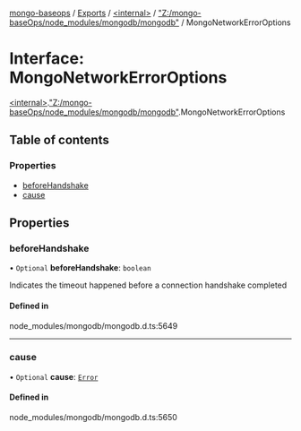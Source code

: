 [mongo-baseops](../README.md) / [Exports](../modules.md) / [\<internal\>](../modules/internal_.md) / ["Z:/mongo-baseOps/node\_modules/mongodb/mongodb"](../modules/internal_._Z__mongo_baseOps_node_modules_mongodb_mongodb_.md) / MongoNetworkErrorOptions

# Interface: MongoNetworkErrorOptions

[\<internal\>](../modules/internal_.md).["Z:/mongo-baseOps/node\_modules/mongodb/mongodb"](../modules/internal_._Z__mongo_baseOps_node_modules_mongodb_mongodb_.md).MongoNetworkErrorOptions

## Table of contents

### Properties

- [beforeHandshake](internal_._Z__mongo_baseOps_node_modules_mongodb_mongodb_.MongoNetworkErrorOptions.md#beforehandshake)
- [cause](internal_._Z__mongo_baseOps_node_modules_mongodb_mongodb_.MongoNetworkErrorOptions.md#cause)

## Properties

### beforeHandshake

• `Optional` **beforeHandshake**: `boolean`

Indicates the timeout happened before a connection handshake completed

#### Defined in

node_modules/mongodb/mongodb.d.ts:5649

___

### cause

• `Optional` **cause**: [`Error`](internal_.Error.md)

#### Defined in

node_modules/mongodb/mongodb.d.ts:5650
